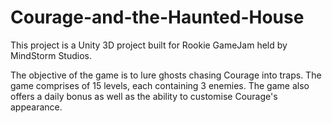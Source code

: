 # Courage-and-the-Haunted-House
This project is a Unity 3D project built for Rookie GameJam held by MindStorm Studios.

The objective of the game is to lure ghosts chasing Courage into traps. The game comprises of 15 levels, each containing 3 enemies. The game also offers a daily bonus as well as the ability to customise Courage's appearance.
